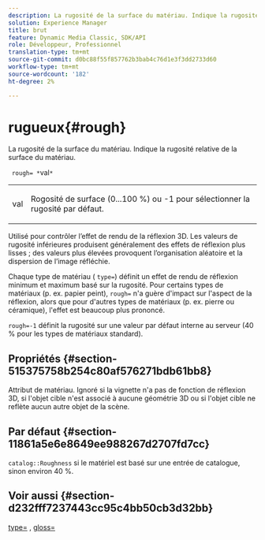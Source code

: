 ```yaml
---
description: La rugosité de la surface du matériau. Indique la rugosité relative de la surface du matériau.
solution: Experience Manager
title: brut
feature: Dynamic Media Classic, SDK/API
role: Développeur, Professionnel
translation-type: tm+mt
source-git-commit: d0bc88f55f857762b3bab4c76d1e3f3dd2733d60
workflow-type: tm+mt
source-wordcount: '182'
ht-degree: 2%

---
```



# rugueux{#rough}

La rugosité de la surface du matériau. Indique la rugosité relative de la surface du matériau.

` rough= *`val`*`

<table id="simpletable_432E33EC87144AC7A2A8D9406F862708"> 
 <tr class="strow"> 
  <td class="stentry"> <p> <span class="varname"> val  </span> </p> </td> 
  <td class="stentry"> <p>Rogosité de surface (0...100 %) ou -1 pour sélectionner la rugosité par défaut. </p> </td> 
 </tr> 
</table>

Utilisé pour contrôler l’effet de rendu de la réflexion 3D. Les valeurs de rugosité inférieures produisent généralement des effets de réflexion plus lisses ; des valeurs plus élevées provoquent l’organisation aléatoire et la dispersion de l’image réfléchie.

Chaque type de matériau ( `type=`) définit un effet de rendu de réflexion minimum et maximum basé sur la rugosité. Pour certains types de matériaux (p. ex. papier peint), `rough=` n&#39;a guère d&#39;impact sur l&#39;aspect de la réflexion, alors que pour d&#39;autres types de matériaux (p. ex. pierre ou céramique), l&#39;effet est beaucoup plus prononcé.

`rough=-1` définit la rugosité sur une valeur par défaut interne au serveur (40 % pour les types de matériaux standard).

## Propriétés {#section-515375758b254c80af576271bdb61bb8}

Attribut de matériau. Ignoré si la vignette n&#39;a pas de fonction de réflexion 3D, si l&#39;objet cible n&#39;est associé à aucune géométrie 3D ou si l&#39;objet cible ne reflète aucun autre objet de la scène.

## Par défaut {#section-11861a5e6e8649ee988267d2707fd7cc}

`catalog::Roughness` si le matériel est basé sur une entrée de catalogue, sinon environ 40 %.

## Voir aussi {#section-d232fff7237443cc95c4bb50cb3d32bb}

[type=](../../../../../ir-api/http-protocol/image-rendering-api-ref/c-ir-http-protocol-ref/c-ir-http-protocol-command-reference/r-ir-http-type.md#reference-128c7de89e2d46838019b560f3f84a35) ,  [gloss=](../../../../../ir-api/http-protocol/image-rendering-api-ref/c-ir-http-protocol-ref/c-ir-http-protocol-command-reference/r-ir-http-gloss.md#reference-325aef2ee51e4e1584a06047427340ca)
